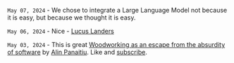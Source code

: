 `May 07, 2024` - We chose to integrate a Large Language Model not because it is easy, but because we thought it is easy.

`May 06, 2024` - Nice - [Lucus Landers](http://lucuslanders.com)

`May 03, 2024` - This is great [Woodworking as an escape from the absurdity of software](https://alinpanaitiu.com/blog/woodworking-escape-from-software-absurdity/) by [Alin Panaitiu](https://alinpanaitiu.com). Like and [subscribe](https://alinpanaitiu.com/index.xml).

